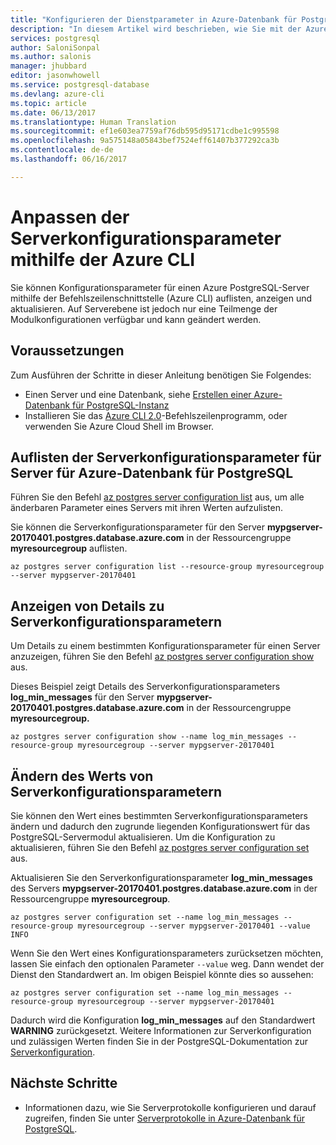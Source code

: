 ```yaml
---
title: "Konfigurieren der Dienstparameter in Azure-Datenbank für PostgreSQL | Microsoft-Dokumentation"
description: "In diesem Artikel wird beschrieben, wie Sie mit der Azure CLI-Befehlszeile die Dienstparameter in Azure-Datenbank für PostgreSQL konfigurieren."
services: postgresql
author: SaloniSonpal
ms.author: salonis
manager: jhubbard
editor: jasonwhowell
ms.service: postgresql-database
ms.devlang: azure-cli
ms.topic: article
ms.date: 06/13/2017
ms.translationtype: Human Translation
ms.sourcegitcommit: ef1e603ea7759af76db595d95171cdbe1c995598
ms.openlocfilehash: 9a575148a05843bef7524eff61407b377292ca3b
ms.contentlocale: de-de
ms.lasthandoff: 06/16/2017

---
```

# <a name="customize-server-configuration-parameters-using-azure-cli"></a>Anpassen der Serverkonfigurationsparameter mithilfe der Azure CLI
Sie können Konfigurationsparameter für einen Azure PostgreSQL-Server mithilfe der Befehlszeilenschnittstelle (Azure CLI) auflisten, anzeigen und aktualisieren. Auf Serverebene ist jedoch nur eine Teilmenge der Modulkonfigurationen verfügbar und kann geändert werden. 

## <a name="prerequisites"></a>Voraussetzungen
Zum Ausführen der Schritte in dieser Anleitung benötigen Sie Folgendes:
- Einen Server und eine Datenbank, siehe [Erstellen einer Azure-Datenbank für PostgreSQL-Instanz](quickstart-create-server-database-azure-cli.md)
- Installieren Sie das [Azure CLI 2.0](/cli/azure/install-azure-cli)-Befehlszeilenprogramm, oder verwenden Sie Azure Cloud Shell im Browser.

## <a name="list-server-configuration-parameters-for-azure-database-for-postgresql-server"></a>Auflisten der Serverkonfigurationsparameter für Server für Azure-Datenbank für PostgreSQL
Führen Sie den Befehl [az postgres server configuration list](/cli/azure/postgres/server/configuration#list) aus, um alle änderbaren Parameter eines Servers mit ihren Werten aufzulisten.

Sie können die Serverkonfigurationsparameter für den Server **mypgserver-20170401.postgres.database.azure.com** in der Ressourcengruppe **myresourcegroup** auflisten.
```azurecli-interactive
az postgres server configuration list --resource-group myresourcegroup --server mypgserver-20170401
```
## <a name="show-server-configuration-parameter-details"></a>Anzeigen von Details zu Serverkonfigurationsparametern
Um Details zu einem bestimmten Konfigurationsparameter für einen Server anzuzeigen, führen Sie den Befehl [az postgres server configuration show](/cli/azure/postgres/server/configuration#show) aus.

Dieses Beispiel zeigt Details des Serverkonfigurationsparameters **log\_min\_messages** für den Server **mypgserver-20170401.postgres.database.azure.com** in der Ressourcengruppe **myresourcegroup.**
```azurecli-interactive
az postgres server configuration show --name log_min_messages --resource-group myresourcegroup --server mypgserver-20170401
```
## <a name="modify-server-configuration-parameter-value"></a>Ändern des Werts von Serverkonfigurationsparametern
Sie können den Wert eines bestimmten Serverkonfigurationsparameters ändern und dadurch den zugrunde liegenden Konfigurationswert für das PostgreSQL-Servermodul aktualisieren. Um die Konfiguration zu aktualisieren, führen Sie den Befehl [az postgres server configuration set](/cli/azure/postgres/server/configuration#set) aus. 

Aktualisieren Sie den Serverkonfigurationsparameter **log\_min\_messages** des Servers **mypgserver-20170401.postgres.database.azure.com** in der Ressourcengruppe **myresourcegroup**.
```azurecli-interactive
az postgres server configuration set --name log_min_messages --resource-group myresourcegroup --server mypgserver-20170401 --value INFO
```
Wenn Sie den Wert eines Konfigurationsparameters zurücksetzen möchten, lassen Sie einfach den optionalen Parameter `--value` weg. Dann wendet der Dienst den Standardwert an. Im obigen Beispiel könnte dies so aussehen:
```azurecli-interactive
az postgres server configuration set --name log_min_messages --resource-group myresourcegroup --server mypgserver-20170401
```
Dadurch wird die Konfiguration **log\_min\_messages** auf den Standardwert **WARNING** zurückgesetzt. Weitere Informationen zur Serverkonfiguration und zulässigen Werten finden Sie in der PostgreSQL-Dokumentation zur [Serverkonfiguration](https://www.postgresql.org/docs/9.6/static/runtime-config.html).

## <a name="next-steps"></a>Nächste Schritte
- Informationen dazu, wie Sie Serverprotokolle konfigurieren und darauf zugreifen, finden Sie unter [Serverprotokolle in Azure-Datenbank für PostgreSQL](concepts-server-logs.md).

